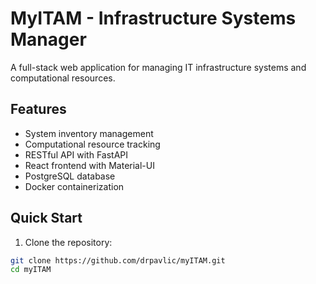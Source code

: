 # MyITAM - Infrastructure Systems Manager

A full-stack web application for managing IT infrastructure systems and computational resources.

## Features

- System inventory management
- Computational resource tracking
- RESTful API with FastAPI
- React frontend with Material-UI
- PostgreSQL database
- Docker containerization

## Quick Start

1. Clone the repository:
```bash
git clone https://github.com/drpavlic/myITAM.git
cd myITAM